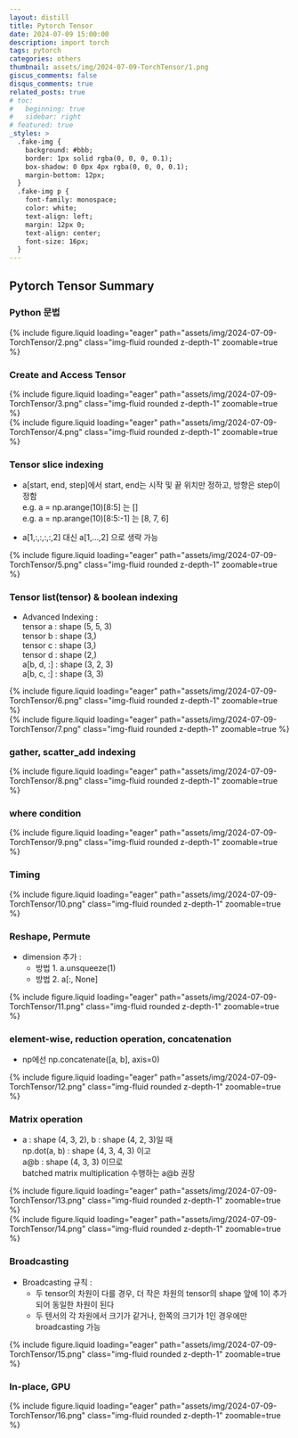 ```yaml
---
layout: distill
title: Pytorch Tensor
date: 2024-07-09 15:00:00
description: import torch
tags: pytorch
categories: others
thumbnail: assets/img/2024-07-09-TorchTensor/1.png
giscus_comments: false
disqus_comments: true
related_posts: true
# toc:
#   beginning: true
#   sidebar: right
# featured: true
_styles: >
  .fake-img {
    background: #bbb;
    border: 1px solid rgba(0, 0, 0, 0.1);
    box-shadow: 0 0px 4px rgba(0, 0, 0, 0.1);
    margin-bottom: 12px;
  }
  .fake-img p {
    font-family: monospace;
    color: white;
    text-align: left;
    margin: 12px 0;
    text-align: center;
    font-size: 16px;
  }
---
```


## Pytorch Tensor Summary

### Python 문법

<div class="row mt-3">
    <div class="col-sm mt-3 mt-md-0">
        {% include figure.liquid loading="eager" path="assets/img/2024-07-09-TorchTensor/2.png" class="img-fluid rounded z-depth-1" zoomable=true %}
    </div>
</div>

### Create and Access Tensor

<div class="row mt-3">
    <div class="col-sm mt-3 mt-md-0">
        {% include figure.liquid loading="eager" path="assets/img/2024-07-09-TorchTensor/3.png" class="img-fluid rounded z-depth-1" zoomable=true %}
    </div>
</div>
<div class="row mt-3">
    <div class="col-sm mt-3 mt-md-0">
        {% include figure.liquid loading="eager" path="assets/img/2024-07-09-TorchTensor/4.png" class="img-fluid rounded z-depth-1" zoomable=true %}
    </div>
</div>

### Tensor slice indexing

- a[start, end, step]에서 start, end는 시작 및 끝 위치만 정하고, 방향은 step이 정함  
e.g. a = np.arange(10)[8:5] 는 []  
e.g. a = np.arange(10)[8:5:-1] 는 [8, 7, 6]  

- a[1,:,:,:,:,2] 대신 a[1,...,2] 으로 생략 가능

<div class="row mt-3">
    <div class="col-sm mt-3 mt-md-0">
        {% include figure.liquid loading="eager" path="assets/img/2024-07-09-TorchTensor/5.png" class="img-fluid rounded z-depth-1" zoomable=true %}
    </div>
</div>

### Tensor list(tensor) & boolean indexing

- Advanced Indexing :  
tensor a : shape (5, 5, 3)  
tensor b : shape (3,)  
tensor c : shape (3,)  
tensor d : shape (2,)  
a[b, d, :] : shape (3, 2, 3)  
a[b, c, :] : shape (3, 3)

<div class="row mt-3">
    <div class="col-sm mt-3 mt-md-0">
        {% include figure.liquid loading="eager" path="assets/img/2024-07-09-TorchTensor/6.png" class="img-fluid rounded z-depth-1" zoomable=true %}
    </div>
</div>
<div class="row mt-3">
    <div class="col-sm mt-3 mt-md-0">
        {% include figure.liquid loading="eager" path="assets/img/2024-07-09-TorchTensor/7.png" class="img-fluid rounded z-depth-1" zoomable=true %}
    </div>
</div>

### gather, scatter_add indexing

<div class="row mt-3">
    <div class="col-sm mt-3 mt-md-0">
        {% include figure.liquid loading="eager" path="assets/img/2024-07-09-TorchTensor/8.png" class="img-fluid rounded z-depth-1" zoomable=true %}
    </div>
</div>

### where condition

<div class="row mt-3">
    <div class="col-sm mt-3 mt-md-0">
        {% include figure.liquid loading="eager" path="assets/img/2024-07-09-TorchTensor/9.png" class="img-fluid rounded z-depth-1" zoomable=true %}
    </div>
</div>

### Timing

<div class="row mt-3">
    <div class="col-sm mt-3 mt-md-0">
        {% include figure.liquid loading="eager" path="assets/img/2024-07-09-TorchTensor/10.png" class="img-fluid rounded z-depth-1" zoomable=true %}
    </div>
</div>

### Reshape, Permute

- dimension 추가 :  
  - 방법 1. a.unsqueeze(1)
  - 방법 2. a[:, None]

<div class="row mt-3">
    <div class="col-sm mt-3 mt-md-0">
        {% include figure.liquid loading="eager" path="assets/img/2024-07-09-TorchTensor/11.png" class="img-fluid rounded z-depth-1" zoomable=true %}
    </div>
</div>

### element-wise, reduction operation, concatenation

- np에선 np.concatenate([a, b], axis=0)

<div class="row mt-3">
    <div class="col-sm mt-3 mt-md-0">
        {% include figure.liquid loading="eager" path="assets/img/2024-07-09-TorchTensor/12.png" class="img-fluid rounded z-depth-1" zoomable=true %}
    </div>
</div>

### Matrix operation

- a : shape (4, 3, 2), b : shape (4, 2, 3)일 때  
np.dot(a, b) : shape (4, 3, 4, 3) 이고  
a@b : shape (4, 3, 3) 이므로  
batched matrix multiplication 수행하는 a@b 권장

<div class="row mt-3">
    <div class="col-sm mt-3 mt-md-0">
        {% include figure.liquid loading="eager" path="assets/img/2024-07-09-TorchTensor/13.png" class="img-fluid rounded z-depth-1" zoomable=true %}
    </div>
</div>
<div class="row mt-3">
    <div class="col-sm mt-3 mt-md-0">
        {% include figure.liquid loading="eager" path="assets/img/2024-07-09-TorchTensor/14.png" class="img-fluid rounded z-depth-1" zoomable=true %}
    </div>
</div>

### Broadcasting

- Broadcasting 규칙 :  
  - 두 tensor의 차원이 다를 경우, 더 작은 차원의 tensor의 shape 앞에 1이 추가되어 동일한 차원이 된다
  - 두 텐서의 각 차원에서 크기가 같거나, 한쪽의 크기가 1인 경우에만 broadcasting 가능

<div class="row mt-3">
    <div class="col-sm mt-3 mt-md-0">
        {% include figure.liquid loading="eager" path="assets/img/2024-07-09-TorchTensor/15.png" class="img-fluid rounded z-depth-1" zoomable=true %}
    </div>
</div>

### In-place, GPU

<div class="row mt-3">
    <div class="col-sm mt-3 mt-md-0">
        {% include figure.liquid loading="eager" path="assets/img/2024-07-09-TorchTensor/16.png" class="img-fluid rounded z-depth-1" zoomable=true %}
    </div>
</div>

